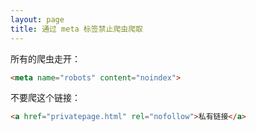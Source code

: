 ```yaml
---
layout: page
title: 通过 meta 标签禁止爬虫爬取
---
```


所有的爬虫走开：

```html
<meta name="robots" content="noindex">
```

不要爬这个链接：

```html
<a href="privatepage.html" rel="nofollow">私有链接</a>
```
